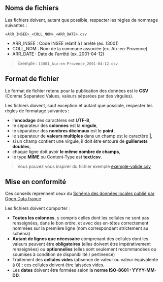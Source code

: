 <!-- Inspiré de : https://github.com/Archivistes75/registre_entrees/blob/master/README.md -->

## Noms de fichiers

Les fichiers doivent, autant que possible, respecter les règles de nommage suivantes :

    <ARR_INSEE>_<COLL_NOM>_<ARR_DATE>.csv

* ARR_INSEE : Code INSEE relatif à l'arrêté (ex. 13001)
* COLL_NOM : Nom de la commune associée (ex. Aix-en-Provence)
* ARR_DATE : Date de l'arrêté (ex. 2001-04-12)

> Exemple : `13001_Aix-en-Provence_2001-04-12.csv`
> 
## Format de fichier
Le format de fichier retenu pour la publication des données est le **CSV** (Comma Separated Values, valeurs séparées par des virgules).

Les fichiers doivent, sauf exception et autant que possible, respecter les règles de formatage suivantes :

* l’**encodage** des caractères est **UTF-8**,
* le séparateur des **colonnes** est la **virgule**,
* le séparateur des **nombres décimaux** est le **point**,
* le séparateur de **valeurs multiples** dans un champ est le caractère **|**,
* si un champ contient une virgule, il doit être entouré de **guillemets doubles**,
* chaque ligne doit avoir **le même nombre de champs**,
* le type **MIME** ou Content-Type est **text/csv**.

> Vous pouvez vous inspirer du fichier exemple [exemple-valide.csv](exemple-valide.csv)

## Mise en conformité

Ces conseils reprennent ceux du [Schéma des données locales publié par Open Data france](https://scdl.opendatafrance.net/docs/recommandations-relatives-aux-jeux-de-donnees.html)

Les fichiers doivent comporter :

   * **Toutes les colonnes**, y compris celles dont les cellules ne sont pas renseignées, dans le bon ordre, et avec des en-têtes correctement nommées sur la première ligne (nom correspondant strictement au schéma)
   * **Autant de lignes que nécessaire** comprenant des cellules dont les valeurs peuvent être **obligatoires** (elles doivent être impérativement renseignées) ou **optionnelles** (elles sont seulement recommandées ou soumises à condition de disponibilité / pertinence)
   * Traitement des **cellules vides** (absence de valeur ou valeur équivalente à 0) : ces cellules doivent être laissées vides. 
   * Les **dates** doivent être formées selon la **norme ISO-8601 : YYYY-MM-DD**. 
